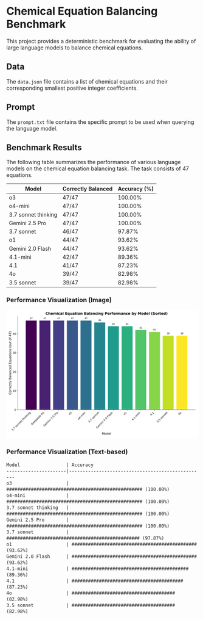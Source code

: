 # Chemical Equation Balancing Benchmark

This project provides a deterministic benchmark for evaluating the ability of large language models to balance chemical equations.

## Data

The `data.json` file contains a list of chemical equations and their corresponding smallest positive integer coefficients.

## Prompt

The `prompt.txt` file contains the specific prompt to be used when querying the language model.

## Benchmark Results

The following table summarizes the performance of various language models on the chemical equation balancing task. The task consists of 47 equations.


| Model                 | Correctly Balanced | Accuracy (%) |
|-----------------------|--------------------|--------------|
| o3                    | 47/47              | 100.00%      |
| o4-mini               | 47/47              | 100.00%      |
| 3.7 sonnet thinking   | 47/47              | 100.00%      |
| Gemini 2.5 Pro        | 47/47              | 100.00%      |
| 3.7 sonnet            | 46/47              | 97.87%       |
| o1                    | 44/47              | 93.62%       |
| Gemini 2.0 Flash      | 44/47              | 93.62%       |
| 4.1-mini              | 42/47              | 89.36%       |
| 4.1                   | 41/47              | 87.23%       |
| 4o                    | 39/47              | 82.98%       |
| 3.5 sonnet            | 39/47              | 82.98%       |

### Performance Visualization (Image)

![Model Performance Comparison](./model_performance_comparison_sorted.png)

### Performance Visualization (Text-based)

```
Model                 | Accuracy
----------------------|--------------------------------------------------
o3                    | ################################################## (100.00%)
o4-mini               | ################################################## (100.00%)
3.7 sonnet thinking   | ################################################## (100.00%)
Gemini 2.5 Pro        | ################################################## (100.00%)
3.7 sonnet            | ################################################# (97.87%)
o1                    | ############################################## (93.62%)
Gemini 2.0 Flash      | ############################################## (93.62%)
4.1-mini              | ########################################### (89.36%)
4.1                   | ######################################### (87.23%)
4o                    | ###################################### (82.98%)
3.5 sonnet            | ###################################### (82.98%)

